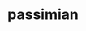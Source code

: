 ---
id: 766
title: passimian
types: [fighting]
image: https://raw.githubusercontent.com/PokeAPI/sprites/master/sprites/pokemon/766.png
---